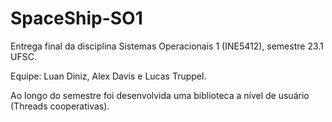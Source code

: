 # SpaceShip-SO1
Entrega final da disciplina Sistemas Operacionais 1 (INE5412), semestre 23.1 UFSC. 

Equipe: Luan Diniz, Alex Davis e Lucas Truppel.

Ao longo do semestre foi desenvolvida uma biblioteca a nível de usuário (Threads cooperativas).

